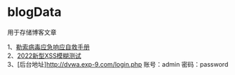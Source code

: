 # blogData
用于存储博客文章


1、[勒索病毒应急响应自救手册](http://www.exp-9.com/post/47.html)</br>
2、[2022新型XSS模糊测试](http://www.exp-9.com/post/42.html)</br>
3、[后台地址]http://dvwa.exp-9.com/login.php 账号：admin 密码：password
